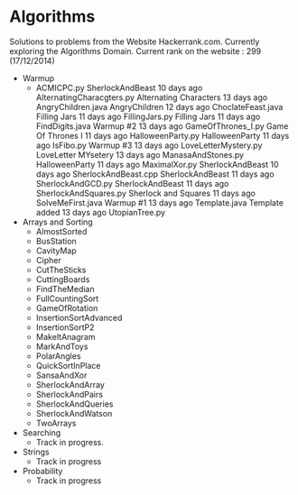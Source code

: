Algorithms
==========
Solutions to problems from the Website Hackerrank.com. Currently exploring the Algorithms Domain.
Current rank on the website : 299 (17/12/2014)

* Warmup
  	-  	ACMICPC.py 	SherlockAndBeast 	10 days ago
	AlternatingCharacgters.py 	Alternating Characters 	13 days ago
	AngryChildren.java 	AngryChildren 	12 days ago
	ChoclateFeast.java 	Filling Jars 	11 days ago
	FillingJars.py 	Filling Jars 	11 days ago
	FindDigits.java 	Warmup #2 	13 days ago
	GameOfThrones_I.py 	Game Of Thrones I 	11 days ago
	HalloweenParty.py 	HalloweenParty 	11 days ago
	IsFibo.py 	Warmup #3 	13 days ago
	LoveLetterMystery.py 	LoveLetter MYsetery 	13 days ago
	ManasaAndStones.py 	HalloweenParty 	11 days ago
	MaximalXor.py 	SherlockAndBeast 	10 days ago
	SherlockAndBeast.cpp 	SherlockAndBeast 	11 days ago
	SherlockAndGCD.py 	SherlockAndBeast 	11 days ago
	SherlockAndSquares.py 	Sherlock and Squares 	11 days ago
	SolveMeFirst.java 	Warmup #1 	13 days ago
	Template.java 	Template added 	13 days ago
	UtopianTree.py
* Arrays and Sorting
   	 - AlmostSorted
	 - BusStation
	 - CavityMap
	 - Cipher
	 - CutTheSticks
	 - CuttingBoards
	 - FindTheMedian
	 - FullCountingSort
	 - GameOfRotation
	 - InsertionSortAdvanced
	 - InsertionSortP2
	 - MakeItAnagram
	 - MarkAndToys
	 - PolarAngles
	 - QuickSortInPlace
	 - SansaAndXor
	 - SherlockAndArray
	 - SherlockAndPairs
	 - SherlockAndQueries
	 - SherlockAndWatson
	 - TwoArrays 	
* Searching
  - Track in progress.
* Strings
  - Track in progress 
* Probability
  - Track in progress
  
 

